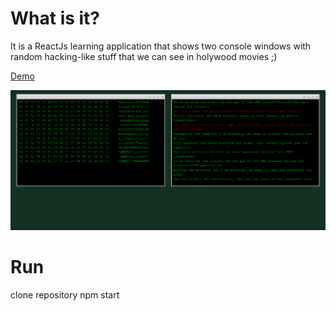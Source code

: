 # What is it?

It is a ReactJs learning application that shows two console windows with random hacking-like stuff that we can see in holywood movies ;)

[Demo](http://hack.irok84.kei.pl/)

![Screenshot](https://raw.githubusercontent.com/jakubthedeveloper/HackersScreen/master/public/screenshot.png)

# Run
clone repository
npm start
